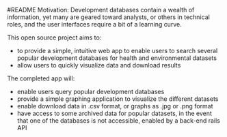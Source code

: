 #README
Motivation: Development databases contain a wealth of information, yet many are geared toward analysts, or others in technical roles, and the user interfaces require a bit of a learning curve. 

This open source project aims to:  
- to provide a simple, intuitive web app to enable users to search several popular development databases for health and environmental datasets
- allow users to quickly visualize data and download results


The completed app will:
- enable users query popular development databases
- provide a simple graphing application to visualize the different datasets
- enable download data in .csv format, or graphs as .jpg or .png format
- have access to some archived data for popular datasets, in the event that one of the databases is not accessible, enabled by a back-end rails API
